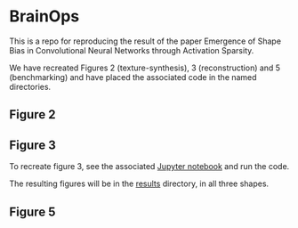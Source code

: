 # BrainOps
This is a repo for reproducing the result of the paper Emergence of Shape Bias in Convolutional Neural Networks through Activation Sparsity.

We have recreated Figures 2 (texture-synthesis), 3 (reconstruction) and 5 (benchmarking) and have placed the associated code in the named directories.

## Figure 2

## Figure 3
To recreate figure 3, see the associated [Jupyter notebook](reconstruction/reconstruction.ipynb) and run the code. 

The resulting figures will be in the [results](reconstruction/results) directory, in all three shapes.

## Figure 5
